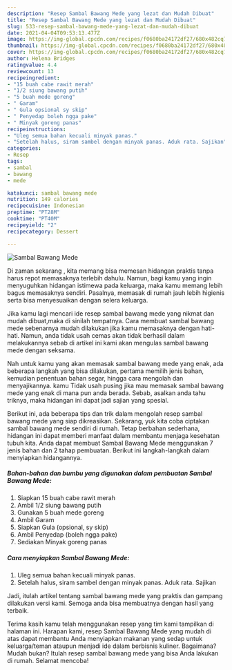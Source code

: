 ```yaml
---
description: "Resep Sambal Bawang Mede yang lezat dan Mudah Dibuat"
title: "Resep Sambal Bawang Mede yang lezat dan Mudah Dibuat"
slug: 533-resep-sambal-bawang-mede-yang-lezat-dan-mudah-dibuat
date: 2021-04-04T09:53:13.477Z
image: https://img-global.cpcdn.com/recipes/f0680ba24172df27/680x482cq70/sambal-bawang-mede-foto-resep-utama.jpg
thumbnail: https://img-global.cpcdn.com/recipes/f0680ba24172df27/680x482cq70/sambal-bawang-mede-foto-resep-utama.jpg
cover: https://img-global.cpcdn.com/recipes/f0680ba24172df27/680x482cq70/sambal-bawang-mede-foto-resep-utama.jpg
author: Helena Bridges
ratingvalue: 4.4
reviewcount: 13
recipeingredient:
- "15 buah cabe rawit merah"
- "1/2 siung bawang putih"
- "5 buah mede goreng"
- " Garam"
- " Gula opsional sy skip"
- " Penyedap boleh ngga pake"
- " Minyak goreng panas"
recipeinstructions:
- "Uleg semua bahan kecuali minyak panas."
- "Setelah halus, siram sambel dengan minyak panas. Aduk rata. Sajikan"
categories:
- Resep
tags:
- sambal
- bawang
- mede

katakunci: sambal bawang mede 
nutrition: 149 calories
recipecuisine: Indonesian
preptime: "PT28M"
cooktime: "PT40M"
recipeyield: "2"
recipecategory: Dessert

---
```



![Sambal Bawang Mede](https://img-global.cpcdn.com/recipes/f0680ba24172df27/680x482cq70/sambal-bawang-mede-foto-resep-utama.jpg)

Di zaman  sekarang , kita memang bisa memesan hidangan praktis tanpa harus repot memasaknya terlebih dahulu. Namun, bagi kamu yang ingin menyuguhkan hidangan istimewa pada keluarga, maka kamu memang lebih bagus memasaknya sendiri. Pasalnya, memasak di rumah jauh lebih higienis serta bisa menyesuaikan dengan selera keluarga.

Jika kamu lagi mencari ide resep sambal bawang mede yang nikmat dan mudah dibuat,maka di sinilah tempatnya. Cara membuat sambal bawang mede  sebenarnya mudah dilakukan jika kamu memasaknya dengan hati-hati. Namun, anda tidak usah cemas akan tidak berhasil dalam melakukannya 
sebab di artikel ini kami akan mengulas sambal bawang mede dengan seksama.  



Nah untuk kamu yang akan memasak sambal bawang mede yang enak, ada beberapa langkah yang bisa dilakukan, pertama memilih jenis bahan, kemudian penentuan bahan segar, hingga cara mengolah dan menyajikannya. kamu Tidak usah pusing jika mau memasak sambal bawang mede yang enak di mana pun anda berada. Sebab, asalkan anda  tahu triknya, maka hidangan ini dapat jadi sajian yang spesial.

Berikut ini, ada beberapa tips dan trik dalam mengolah resep sambal bawang mede yang siap dikreasikan. Sekarang, yuk kita coba ciptakan sambal bawang mede sendiri di rumah. Tetap berbahan sederhana, hidangan ini dapat memberi manfaat dalam membantu menjaga kesehatan tubuh kita. Anda dapat membuat Sambal Bawang Mede menggunakan 7 jenis bahan dan 2 tahap pembuatan. Berikut ini langkah-langkah dalam menyiapkan hidangannya.

<!--inarticleads1-->

##### Bahan-bahan dan bumbu yang digunakan dalam pembuatan Sambal Bawang Mede:

1. Siapkan 15 buah cabe rawit merah
1. Ambil 1/2 siung bawang putih
1. Gunakan 5 buah mede goreng
1. Ambil  Garam
1. Siapkan  Gula (opsional, sy skip)
1. Ambil  Penyedap (boleh ngga pake)
1. Sediakan  Minyak goreng panas




<!--inarticleads2-->

##### Cara menyiapkan Sambal Bawang Mede:

1. Uleg semua bahan kecuali minyak panas.
1. Setelah halus, siram sambel dengan minyak panas. Aduk rata. Sajikan




Jadi, itulah artikel tentang  sambal bawang mede  yang praktis dan gampang dilakukan versi kami. Semoga anda bisa membuatnya dengan hasil yang terbaik. 

Terima kasih kamu telah menggunakan resep yang tim kami tampilkan di halaman ini. Harapan kami, resep  Sambal Bawang Mede yang mudah di atas dapat membantu Anda menyiapkan makanan yang sedap untuk keluarga/teman ataupun menjadi ide dalam berbisnis kuliner. Bagaimana? Mudah bukan? Itulah resep sambal bawang mede yang bisa Anda lakukan di rumah. Selamat mencoba!

